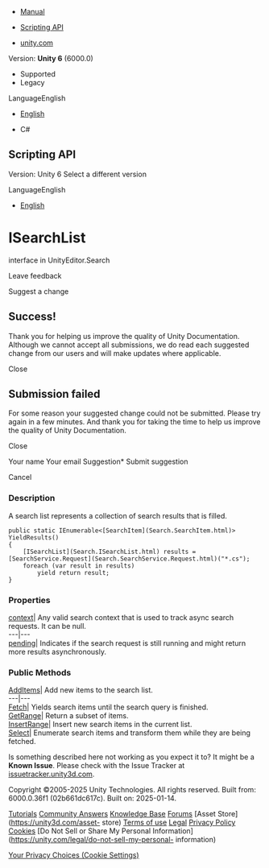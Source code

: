 [ ]()

  * [Manual](../Manual/index.html)
  * [Scripting API](../ScriptReference/index.html)

  * [unity.com](https://unity.com/)

Version: **Unity 6** (6000.0)

  * Supported
  * Legacy

LanguageEnglish

  * [English]()

  * C#

[ ](https://docs.unity3d.com)

## Scripting API

Version: Unity 6 Select a different version

LanguageEnglish

  * [English]()

# ISearchList

interface in UnityEditor.Search

Leave feedback

Suggest a change

## Success!

Thank you for helping us improve the quality of Unity Documentation. Although
we cannot accept all submissions, we do read each suggested change from our
users and will make updates where applicable.

Close

## Submission failed

For some reason your suggested change could not be submitted. Please <a>try
again</a> in a few minutes. And thank you for taking the time to help us
improve the quality of Unity Documentation.

Close

Your name Your email Suggestion* Submit suggestion

Cancel

[ ]()

### Description

A search list represents a collection of search results that is filled.

    
    
    public static IEnumerable<[SearchItem](Search.SearchItem.html)> YieldResults()
    {
        [ISearchList](Search.ISearchList.html) results = [SearchService.Request](Search.SearchService.Request.html)("*.cs");
        foreach (var result in results)
            yield return result;
    }
    

### Properties

[context](Search.ISearchList-context.html)| Any valid search context that is
used to track async search requests. It can be null.  
---|---  
[pending](Search.ISearchList-pending.html)| Indicates if the search request is
still running and might return more results asynchronously.  
  
### Public Methods

[AddItems](Search.ISearchList.AddItems.html)| Add new items to the search
list.  
---|---  
[Fetch](Search.ISearchList.Fetch.html)| Yields search items until the search
query is finished.  
[GetRange](Search.ISearchList.GetRange.html)| Return a subset of items.  
[InsertRange](Search.ISearchList.InsertRange.html)| Insert new search items in
the current list.  
[Select](Search.ISearchList.Select.html)| Enumerate search items and transform
them while they are being fetched.  
  
Is something described here not working as you expect it to? It might be a
**Known Issue**. Please check with the Issue Tracker at
[issuetracker.unity3d.com](https://issuetracker.unity3d.com).

Copyright ©2005-2025 Unity Technologies. All rights reserved. Built from:
6000.0.36f1 (02b661dc617c). Built on: 2025-01-14.

[Tutorials](https://unity3d.com/learn) [Community
Answers](https://answers.unity3d.com) [Knowledge
Base](https://support.unity3d.com/hc/en-us)
[Forums](https://forum.unity3d.com) [Asset Store](https://unity3d.com/asset-
store) [Terms of use](https://docs.unity3d.com/Manual/TermsOfUse.html)
[Legal](https://unity.com/legal) [Privacy
Policy](https://unity.com/legal/privacy-policy)
[Cookies](https://unity.com/legal/cookie-policy) [Do Not Sell or Share My
Personal Information](https://unity.com/legal/do-not-sell-my-personal-
information)

[Your Privacy Choices (Cookie Settings)](javascript:void\(0\);)

